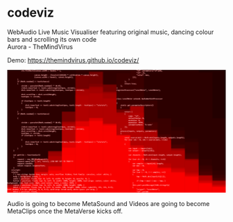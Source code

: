 # codeviz
WebAudio Live Music Visualiser featuring original music, dancing colour bars and scrolling its own code \
Aurora - TheMindVirus

Demo: https://themindvirus.github.io/codeviz/

![screenshot](https://github.com/TheMindVirus/codeviz/blob/main/screenshot.png)

Audio is going to become MetaSound and Videos are going to become MetaClips once the MetaVerse kicks off.
